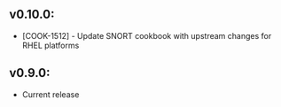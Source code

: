 ## v0.10.0:

* [COOK-1512] - Update SNORT cookbook with upstream changes for RHEL
  platforms

## v0.9.0:

* Current release

